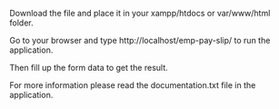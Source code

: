 Download the file and place it in your xampp/htdocs or var/www/html folder. 

Go to your browser and type http://localhost/emp-pay-slip/ to run the application.

Then fill up the form data to get the result.

For more information please read the documentation.txt file in the application.
